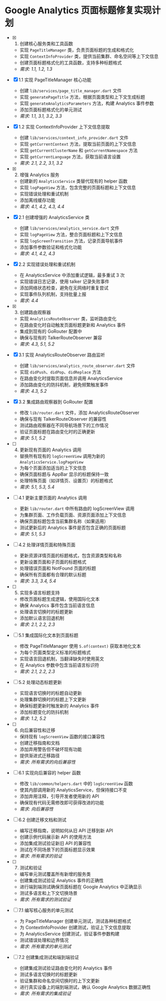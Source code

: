 # Google Analytics 页面标题修复实现计划

- [x] 1. 创建核心服务类和工具函数
  - 实现 `PageTitleManager` 类，负责页面标题的生成和格式化
  - 实现 `ContextInfoProvider` 类，提供当前集群、命名空间等上下文信息
  - 创建页面标题格式化的工具函数，支持多种标题格式
  - _需求: 1.1, 1.2, 1.3_

- [x] 1.1 实现 PageTitleManager 核心功能
  - 创建 `lib/services/page_title_manager.dart` 文件
  - 实现 `generatePageTitle` 方法，根据页面类型和上下文生成标题
  - 实现 `generateAnalyticsParameters` 方法，构建 Analytics 事件参数
  - 添加页面标题格式化的单元测试
  - _需求: 1.1, 3.1, 3.2, 3.3_

- [x] 1.2 实现 ContextInfoProvider 上下文信息提取
  - 创建 `lib/services/context_info_provider.dart` 文件
  - 实现 `getCurrentContext` 方法，提取当前页面的上下文信息
  - 实现 `getCurrentClusterName` 和 `getCurrentNamespace` 方法
  - 实现 `getCurrentLanguage` 方法，获取当前语言设置
  - _需求: 2.1, 2.2, 3.1, 3.2_

- [x] 2. 增强 Analytics 服务
  - 创建新的 `AnalyticsService` 类替代现有的 helper 函数
  - 实现 `logPageView` 方法，包含完整的页面标题和上下文信息
  - 实现错误处理和重试机制
  - 添加离线缓存功能
  - _需求: 4.1, 4.2, 4.3, 4.4_

- [x] 2.1 创建增强的 AnalyticsService 类
  - 创建 `lib/services/analytics_service.dart` 文件
  - 实现 `logPageView` 方法，整合页面标题和上下文信息
  - 实现 `logScreenTransition` 方法，记录页面导航事件
  - 添加事件参数验证和格式化功能
  - _需求: 4.1, 4.2, 4.3_

- [x] 2.2 实现错误处理和重试机制
  - 在 AnalyticsService 中添加重试逻辑，最多重试 3 次
  - 实现错误日志记录，使用 talker 记录失败事件
  - 添加网络状态检查，避免在无网络时重复尝试
  - 实现事件队列机制，支持批量上报
  - _需求: 4.4_

- [x] 3. 创建路由观察器
  - 实现 `AnalyticsRouteObserver` 类，监听路由变化
  - 在路由变化时自动触发页面标题更新和 Analytics 事件
  - 集成到现有的 GoRouter 配置中
  - 确保与现有的 TalkerRouteObserver 兼容
  - _需求: 4.3, 5.1, 5.2_

- [x] 3.1 实现 AnalyticsRouteObserver 路由监听
  - 创建 `lib/services/analytics_route_observer.dart` 文件
  - 实现 `didPush`、`didPop`、`didReplace` 方法
  - 在路由变化时提取页面信息并调用 AnalyticsService
  - 添加路由变化的防抖机制，避免频繁触发事件
  - _需求: 4.3, 5.2_

- [x] 3.2 集成路由观察器到 GoRouter 配置
  - 修改 `lib/router.dart` 文件，添加 AnalyticsRouteObserver
  - 确保与现有 TalkerRouteObserver 的兼容性
  - 测试路由观察器在不同导航场景下的工作情况
  - 验证页面标题在路由变化时的正确更新
  - _需求: 5.1, 5.2_

- [ ] 4. 更新现有页面的 Analytics 调用
  - 替换所有现有的 `logScreenView` 调用为新的 `AnalyticsService.logPageView`
  - 为每个页面添加适当的上下文信息
  - 确保页面标题与 AppBar 显示的标题保持一致
  - 处理特殊页面（如详情页、设置页）的标题格式
  - _需求: 5.1, 5.3, 5.4_

- [ ] 4.1 更新主要页面的 Analytics 调用
  - 更新 `lib/router.dart` 中所有路由的 logScreenView 调用
  - 为集群页面、工作负载页面、资源页面添加上下文信息
  - 确保页面标题包含当前集群名称（如果适用）
  - 测试更新后的 Analytics 事件是否包含正确的页面标题
  - _需求: 5.1, 5.3_

- [ ] 4.2 处理详情页面和特殊页面
  - 更新资源详情页面的标题格式，包含资源类型和名称
  - 更新设置页面和子页面的标题格式
  - 处理错误页面和 NotFound 页面的标题
  - 确保所有页面都有合理的默认标题
  - _需求: 3.3, 3.4, 5.4_

- [ ] 5. 实现多语言标题支持
  - 修改页面标题生成逻辑，使用国际化文本
  - 确保 Analytics 事件包含当前语言信息
  - 处理语言切换时的标题更新
  - 添加默认语言回退机制
  - _需求: 2.1, 2.2, 2.3_

- [ ] 5.1 集成国际化文本到页面标题
  - 修改 PageTitleManager 使用 `S.of(context)` 获取本地化文本
  - 为每个页面类型定义标准的标题格式
  - 实现语言回退机制，当翻译缺失时使用英文
  - 在 Analytics 参数中包含当前语言标识符
  - _需求: 2.1, 2.2, 2.3_

- [ ] 5.2 处理动态标题更新
  - 实现语言切换时的标题自动更新
  - 处理集群切换时的标题上下文更新
  - 确保标题更新时触发新的 Analytics 事件
  - 添加标题变化的防抖机制
  - _需求: 1.2, 5.2_

- [ ] 6. 向后兼容性和迁移
  - 保持现有 `logScreenView` 函数的接口兼容性
  - 创建迁移指南和文档
  - 添加弃用警告但不破坏现有功能
  - 提供渐进式迁移路径
  - _需求: 所有需求的向后兼容性_

- [ ] 6.1 实现向后兼容的 helper 函数
  - 修改 `lib/common/helpers.dart` 中的 `logScreenView` 函数
  - 使其内部调用新的 AnalyticsService，但保持接口不变
  - 添加弃用注释，引导开发者使用新的 API
  - 确保现有代码无需修改即可获得改进的功能
  - _需求: 向后兼容性_

- [ ] 6.2 创建迁移文档和测试
  - 编写迁移指南，说明如何从旧 API 迁移到新 API
  - 创建示例代码展示新 API 的使用方法
  - 添加集成测试验证新旧 API 的兼容性
  - 测试在不同场景下的页面标题显示效果
  - _需求: 所有需求的验证_

- [ ] 7. 测试和验证
  - 编写单元测试覆盖所有新增的服务类
  - 创建集成测试验证 Analytics 事件的正确性
  - 进行端到端测试确保页面标题在 Google Analytics 中正确显示
  - 测试多语言和上下文切换场景
  - _需求: 所有需求的测试验证_

- [ ] 7.1 编写核心服务的单元测试
  - 为 PageTitleManager 创建单元测试，测试各种标题格式
  - 为 ContextInfoProvider 创建测试，验证上下文信息提取
  - 为 AnalyticsService 创建测试，验证事件参数构建
  - 测试错误处理和边界情况
  - _需求: 所有需求的单元测试_

- [ ] 7.2 创建集成测试和端到端验证
  - 创建集成测试验证路由变化时的 Analytics 事件
  - 测试多语言切换时的标题更新
  - 验证集群和命名空间切换时的上下文更新
  - 进行真实设备上的端到端测试，确认 Google Analytics 数据正确性
  - _需求: 所有需求的集成验证_